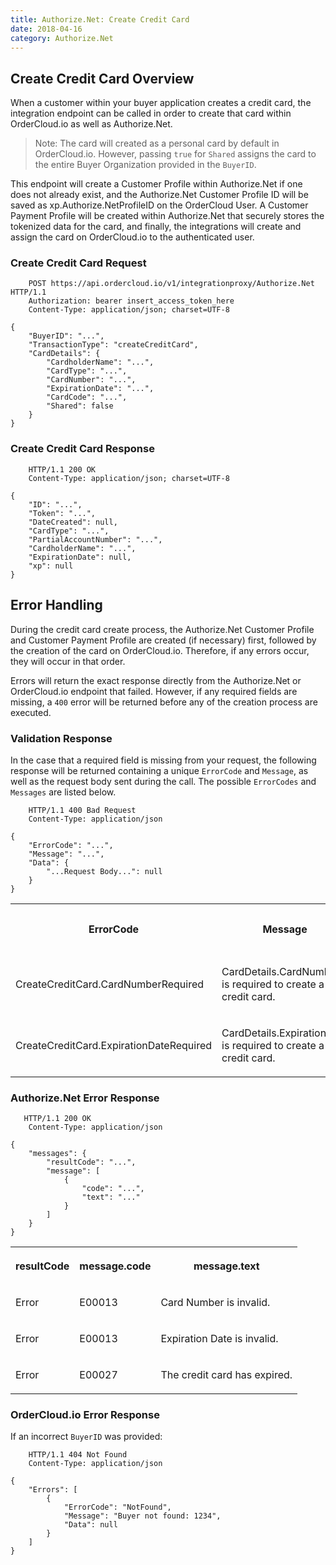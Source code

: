 ```yaml
---
title: Authorize.Net: Create Credit Card
date: 2018-04-16
category: Authorize.Net
---
```



##  Create Credit Card Overview

When a customer within your buyer application creates a credit card, the
integration endpoint can be called in order to create that card within
OrderCloud.io as well as Authorize.Net. 

> Note: The card will created as a personal card by default in OrderCloud.io. However, passing `true` for `Shared` assigns the card to the entire Buyer Organization provided in the `BuyerID`. 

This endpoint will create a Customer Profile within Authorize.Net if one does not already exist, and the Authorize.Net Customer Profile ID will be saved as xp.Authorize.NetProfileID on the OrderCloud User. A Customer Payment Profile will be created within Authorize.Net that securely stores the tokenized data for the card, and finally, the integrations will create and assign the card on OrderCloud.io to the authenticated user.

###  Create Credit Card Request


```
    POST https://api.ordercloud.io/v1/integrationproxy/Authorize.Net HTTP/1.1
    Authorization: bearer insert_access_token_here
    Content-Type: application/json; charset=UTF-8
```

```    
{
    "BuyerID": "...",
    "TransactionType": "createCreditCard",
    "CardDetails": {
        "CardholderName": "...",
        "CardType": "...",
        "CardNumber": "...",
        "ExpirationDate": "...",
        "CardCode": "...",
        "Shared": false
    }
}
```

###  Create Credit Card Response

```
    HTTP/1.1 200 OK
    Content-Type: application/json; charset=UTF-8
```

```    
{
    "ID": "...",
    "Token": "...",
    "DateCreated": null,
    "CardType": "...",
    "PartialAccountNumber": "...",
    "CardholderName": "...",
    "ExpirationDate": null,
    "xp": null
}
```

##  Error Handling

During the credit card create process, the Authorize.Net Customer Profile and
Customer Payment Profile are created (if necessary) first, followed by the
creation of the card on OrderCloud.io. Therefore, if any errors occur, they
will occur in that order. 

Errors will return the exact response directly from the Authorize.Net or OrderCloud.io endpoint that failed. However, if any
required fields are missing, a `400` error will be returned before any of the
creation process are executed.

### Validation Response

In the case that a required field is missing from your request, the following
response will be returned containing a unique `ErrorCode` and `Message`, as well
as the request body sent during the call. The possible `ErrorCodes` and `Messages`
are listed below.

```
    HTTP/1.1 400 Bad Request
    Content-Type: application/json
```

```    
{
    "ErrorCode": "...",
    "Message": "...",
    "Data": {
        "...Request Body...": null
    }
}
```

  
<table>  
<tr>  
<th>

ErrorCode

</th>  
<th>

Message

</th>  
<th>

Status Code

</th> </tr>  
<tr>  
<td>

CreateCreditCard.CardNumberRequired

</td>  
<td>

CardDetails.CardNumber is required to create a new credit card.

</td>  
<td>

400

</td> </tr>  
<tr>  
<td>

CreateCreditCard.ExpirationDateRequired

</td>  
<td>

CardDetails.ExpirationDate is required to create a new credit card.

</td>  
<td>

400

</td> </tr> </table>



### Authorize.Net Error Response



```
   HTTP/1.1 200 OK
    Content-Type: application/json
```

```   
{
    "messages": {
        "resultCode": "...",
        "message": [
            {
                "code": "...",
                "text": "..."
            }
        ]
    }
}
```

  
<table>  
<tr>  
<th>

resultCode

</th>  
<th>

message.code

</th>  
<th>

message.text

</th> </tr>  
<tr>  
<td>

Error

</td>  
<td>

E00013

</td>  
<td>

Card Number is invalid.

</td> </tr>  
<tr>  
<td>

Error

</td>  
<td>

E00013

</td>  
<td>

Expiration Date is invalid.

</td> </tr>  
<tr>  
<td>

Error

</td>  
<td>

E00027

</td>  
<td>

The credit card has expired.

</td> </tr> </table>



### OrderCloud.io Error Response

If an incorrect `BuyerID` was provided:



```
    HTTP/1.1 404 Not Found
    Content-Type: application/json
```

```    
{
    "Errors": [
        {
            "ErrorCode": "NotFound",
            "Message": "Buyer not found: 1234",
            "Data": null
        }
    ]
}
```


